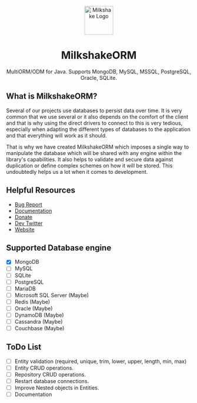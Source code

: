<div align="center">
  <img src="https://github.com/dotphin/MilkshakeORM/raw/main/docs/assets/icon.png" width="78px" alt="Milkshake Logo" />
  <h1>MilkshakeORM</h1>
  <p>MultiORM/ODM for Java. Supports MongoDB, MySQL, MSSQL, PostgreSQL, Oracle, SQLite.</p>
</div>

## What is MilkshakeORM?

Several of our projects use databases to persist data over time. It is very common that we use several or it also depends on the comfort of the client and that is why using the direct drivers to connect to this is very tedious, especially when adapting the different types of databases to the application and that everything will work as it should.

That is why we have created MilkshakeORM which imposes a single way to manipulate the database which will be shared with any engine within the library's capabilities. It also helps to validate and secure data against duplication or define complex schemes on how it will be stored. This undoubtedly helps us a lot when it comes to development.

## Helpful Resources

- [Bug Report](https://github.com/dotphin/MilkshakeORM/issues/)
- [Documentation](https://docs.dotphin.com/milkshake)
- [Donate](https://paypal.me/sammwy)
- [Dev Twitter](https://twitter.com/sammwy)
- [Website](https://dotphin.com/milkshake)

## Supported Database engine

- [x] MongoDB
- [ ] MySQL
- [ ] SQLite
- [ ] PostgreSQL
- [ ] MariaDB
- [ ] Microsoft SQL Server (Maybe)
- [ ] Redis (Maybe)
- [ ] Oracle (Maybe)
- [ ] DynamoDB (Maybe)
- [ ] Cassandra (Maybe)
- [ ] Couchbase (Maybe)

## ToDo List

- [ ] Entity validation (required, unique, trim, lower, upper, length, min, max)
- [ ] Entity CRUD operations.
- [ ] Repository CRUD operations.
- [ ] Restart database connections.
- [ ] Improve Nested objects in Entities.
- [ ] Documentation
